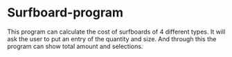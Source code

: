 # Surfboard-program
This program can calculate the cost of surfboards of 4 different types. It will ask the user to put an entry of the quantity and size. And through this the program can show total amount and selections. 
